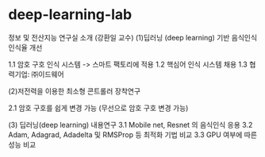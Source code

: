# deep-learning-lab
정보 및 전산지능 연구실 소개 (강환일 교수)
(1)딥러닝 (deep learning) 기반 음식인식 인식율 개선

   1.1 암호 구호 인식 시스템  -> 스마트 팩토리에 적용
   1.2 핵심어 인식 시스템 채용
   1.3 협력기업: ㈜이드웨어 
 
(2)저전력을 이용한 최소형 콘트롤러 장착연구 

   2.1 암호 구호를 쉽게 변경 가능 (무선으로 암호 구호 변경 가능)


(3) 딥러닝(deep learning) 내용연구 
   3.1 Mobile net, Resnet 의 음식인식 응용 
   3.2 Adam, Adagrad, Adadelta 및 RMSProp 등 최적화 기법 비교 
   3.3 GPU 여부에 따른 성능 비교 
